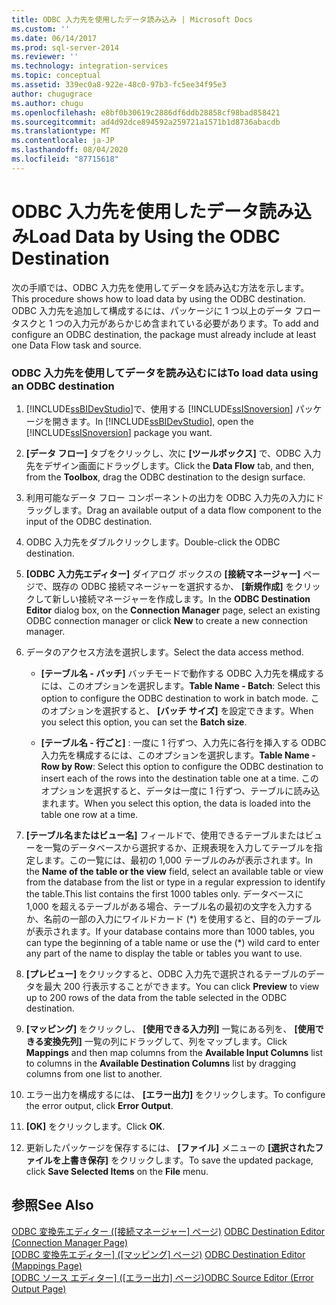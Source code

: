 ```yaml
---
title: ODBC 入力先を使用したデータ読み込み | Microsoft Docs
ms.custom: ''
ms.date: 06/14/2017
ms.prod: sql-server-2014
ms.reviewer: ''
ms.technology: integration-services
ms.topic: conceptual
ms.assetid: 339ec0a8-922e-48c0-97b3-fc5ee34f95e3
author: chugugrace
ms.author: chugu
ms.openlocfilehash: e8bf0b30619c2886df6ddb28858cf98bad858421
ms.sourcegitcommit: ad4d92dce894592a259721a1571b1d8736abacdb
ms.translationtype: MT
ms.contentlocale: ja-JP
ms.lasthandoff: 08/04/2020
ms.locfileid: "87715618"
---
```

# <a name="load-data-by-using-the-odbc-destination"></a><span data-ttu-id="e4e0a-102">ODBC 入力先を使用したデータ読み込み</span><span class="sxs-lookup"><span data-stu-id="e4e0a-102">Load Data by Using the ODBC Destination</span></span>
  <span data-ttu-id="e4e0a-103">次の手順では、ODBC 入力先を使用してデータを読み込む方法を示します。</span><span class="sxs-lookup"><span data-stu-id="e4e0a-103">This procedure shows how to load data by using the ODBC destination.</span></span> <span data-ttu-id="e4e0a-104">ODBC 入力先を追加して構成するには、パッケージに 1 つ以上のデータ フロー タスクと 1 つの入力元があらかじめ含まれている必要があります。</span><span class="sxs-lookup"><span data-stu-id="e4e0a-104">To add and configure an ODBC destination, the package must already include at least one Data Flow task and source.</span></span>  
  
### <a name="to-load-data-using-an-odbc-destination"></a><span data-ttu-id="e4e0a-105">ODBC 入力先を使用してデータを読み込むには</span><span class="sxs-lookup"><span data-stu-id="e4e0a-105">To load data using an ODBC destination</span></span>  
  
1.  <span data-ttu-id="e4e0a-106">[!INCLUDE[ssBIDevStudio](../../includes/ssbidevstudio-md.md)]で、使用する [!INCLUDE[ssISnoversion](../../includes/ssisnoversion-md.md)] パッケージを開きます。</span><span class="sxs-lookup"><span data-stu-id="e4e0a-106">In [!INCLUDE[ssBIDevStudio](../../includes/ssbidevstudio-md.md)], open the [!INCLUDE[ssISnoversion](../../includes/ssisnoversion-md.md)] package you want.</span></span>  
  
2.  <span data-ttu-id="e4e0a-107">**[データ フロー]** タブをクリックし、次に **[ツールボックス]** で、ODBC 入力先をデザイン画面にドラッグします。</span><span class="sxs-lookup"><span data-stu-id="e4e0a-107">Click the **Data Flow** tab, and then, from the **Toolbox**, drag the ODBC destination to the design surface.</span></span>  
  
3.  <span data-ttu-id="e4e0a-108">利用可能なデータ フロー コンポーネントの出力を ODBC 入力先の入力にドラッグします。</span><span class="sxs-lookup"><span data-stu-id="e4e0a-108">Drag an available output of a data flow component to the input of the ODBC destination.</span></span>  
  
4.  <span data-ttu-id="e4e0a-109">ODBC 入力先をダブルクリックします。</span><span class="sxs-lookup"><span data-stu-id="e4e0a-109">Double-click the ODBC destination.</span></span>  
  
5.  <span data-ttu-id="e4e0a-110">**[ODBC 入力先エディター]** ダイアログ ボックスの **[接続マネージャー]** ページで、既存の ODBC 接続マネージャーを選択するか、 **[新規作成]** をクリックして新しい接続マネージャーを作成します。</span><span class="sxs-lookup"><span data-stu-id="e4e0a-110">In the **ODBC Destination Editor** dialog box, on the **Connection Manager** page, select an existing ODBC connection manager or click **New** to create a new connection manager.</span></span>  
  
6.  <span data-ttu-id="e4e0a-111">データのアクセス方法を選択します。</span><span class="sxs-lookup"><span data-stu-id="e4e0a-111">Select the data access method.</span></span>  
  
    -   <span data-ttu-id="e4e0a-112">**[テーブル名 - バッチ]** バッチモードで動作する ODBC 入力先を構成するには、このオプションを選択します。</span><span class="sxs-lookup"><span data-stu-id="e4e0a-112">**Table Name - Batch**: Select this option to configure the ODBC destination to work in batch mode.</span></span> <span data-ttu-id="e4e0a-113">このオプションを選択すると、 **[バッチ サイズ]** を設定できます。</span><span class="sxs-lookup"><span data-stu-id="e4e0a-113">When you select this option, you can set the **Batch size**.</span></span>  
  
    -   <span data-ttu-id="e4e0a-114">**[テーブル名 - 行ごと]** : 一度に 1 行ずつ、入力先に各行を挿入する ODBC 入力先を構成するには、このオプションを選択します。</span><span class="sxs-lookup"><span data-stu-id="e4e0a-114">**Table Name - Row by Row**: Select this option to configure the ODBC destination to insert each of the rows into the destination table one at a time.</span></span> <span data-ttu-id="e4e0a-115">このオプションを選択すると、データは一度に 1 行ずつ、テーブルに読み込まれます。</span><span class="sxs-lookup"><span data-stu-id="e4e0a-115">When you select this option, the data is loaded into the table one row at a time.</span></span>  
  
7.  <span data-ttu-id="e4e0a-116">**[テーブル名またはビュー名]** フィールドで、使用できるテーブルまたはビューを一覧のデータベースから選択するか、正規表現を入力してテーブルを指定します。この一覧には、最初の 1,000 テーブルのみが表示されます。</span><span class="sxs-lookup"><span data-stu-id="e4e0a-116">In the **Name of the table or the view** field, select an available table or view from the database from the list or type in a regular expression to identify the table.This list contains the first 1000 tables only.</span></span> <span data-ttu-id="e4e0a-117">データベースに 1,000 を超えるテーブルがある場合、テーブル名の最初の文字を入力するか、名前の一部の入力にワイルドカード (\*) を使用すると、目的のテーブルが表示されます。</span><span class="sxs-lookup"><span data-stu-id="e4e0a-117">If your database contains more than 1000 tables, you can type the beginning of a table name or use the (\*) wild card to enter any part of the name to display the table or tables you want to use.</span></span>  
  
8.  <span data-ttu-id="e4e0a-118">**[プレビュー]** をクリックすると、ODBC 入力先で選択されるテーブルのデータを最大 200 行表示することができます。</span><span class="sxs-lookup"><span data-stu-id="e4e0a-118">You can click **Preview** to view up to 200 rows of the data from the table selected in the ODBC destination.</span></span>  
  
9. <span data-ttu-id="e4e0a-119">**[マッピング]** をクリックし、 **[使用できる入力列]** 一覧にある列を、 **[使用できる変換先列]** 一覧の列にドラッグして、列をマップします。</span><span class="sxs-lookup"><span data-stu-id="e4e0a-119">Click **Mappings** and then map columns from the **Available Input Columns** list to columns in the **Available Destination Columns** list by dragging columns from one list to another.</span></span>  
  
10. <span data-ttu-id="e4e0a-120">エラー出力を構成するには、 **[エラー出力]** をクリックします。</span><span class="sxs-lookup"><span data-stu-id="e4e0a-120">To configure the error output, click **Error Output**.</span></span>  
  
11. <span data-ttu-id="e4e0a-121">**[OK]** をクリックします。</span><span class="sxs-lookup"><span data-stu-id="e4e0a-121">Click **OK**.</span></span>  
  
12. <span data-ttu-id="e4e0a-122">更新したパッケージを保存するには、 **[ファイル]** メニューの **[選択されたファイルを上書き保存]** をクリックします。</span><span class="sxs-lookup"><span data-stu-id="e4e0a-122">To save the updated package, click **Save Selected Items** on the **File** menu.</span></span>  
  
## <a name="see-also"></a><span data-ttu-id="e4e0a-123">参照</span><span class="sxs-lookup"><span data-stu-id="e4e0a-123">See Also</span></span>  
 <span data-ttu-id="e4e0a-124">[ODBC 変換先エディター &#40;[接続マネージャー] ページ&#41;](../odbc-destination-editor-connection-manager-page.md) </span><span class="sxs-lookup"><span data-stu-id="e4e0a-124">[ODBC Destination Editor &#40;Connection Manager Page&#41;](../odbc-destination-editor-connection-manager-page.md) </span></span>  
 <span data-ttu-id="e4e0a-125">[[ODBC 変換先エディター] &#40;[マッピング] ページ&#41;](../odbc-destination-editor-mappings-page.md) </span><span class="sxs-lookup"><span data-stu-id="e4e0a-125">[ODBC Destination Editor &#40;Mappings Page&#41;](../odbc-destination-editor-mappings-page.md) </span></span>  
 <span data-ttu-id="e4e0a-126">[[ODBC ソース エディター] &#40;[エラー出力] ページ&#41;](../odbc-source-editor-error-output-page.md)</span><span class="sxs-lookup"><span data-stu-id="e4e0a-126">[ODBC Source Editor &#40;Error Output Page&#41;](../odbc-source-editor-error-output-page.md)</span></span>  
  
  
